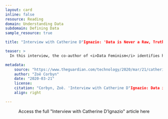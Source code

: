 ```yaml
---
layout: card
inline: false
resource: Reading
domain: Understanding Data
subdomain: Defining Data
sample_resource: true

title: "Interview with Catherine D"Ignazio: 'Data is Never a Raw, Truthful Input – and It is Never Neutral'"

teaser: >
  In this interview, the co-author of <i>Data Feminism</i> identifies how how sexism, racism and other forms of discrimination manifest in data products and emphasizes, among other things, the importance of recognising discrimination in algorithms, understanding how it operates on a technical level, and designing measures to stamp it out.

metadata:
    source: "https://www.theguardian.com/technology/2020/mar/21/catherine-dignazio-data-is-never-a-raw-truthful-input-and-it-is-never-neutral"
    author: "Zoë Corbyn"
    date: "2020-03-21"
    license:
    citation: "Corbyn, Zoë. 'Interview with Catherine D"Ignazio: Data is Never a Raw, Truthful Input – and It is Never Neutral.' The Guardian-U.S. Edition. 21 March 2020. https://www.theguardian.com/technology/2020/mar/21/catherine-dignazio-data-is-never-a-raw-truthful-input-and-it-is-never-neutral. Accessed 6 June 2023."
    align: right

---
```


<link rel="stylesheet" href="https://cdn.jsdelivr.net/npm/@shoelace-style/shoelace@2.5.2/cdn/themes/light.css" />
<script type="module" src="https://cdn.jsdelivr.net/npm/@shoelace-style/shoelace@2.5.2/cdn/shoelace.js" ></script>

<div>
  <center>
  <sl-button-group label="Alignment">
  <sl-button href="https://www.theguardian.com/technology/2020/mar/21/catherine-dignazio-data-is-never-a-raw-truthful-input-and-it-is-never-neutral">Access the full "Interview with Catherine D’Ignazio" article here</sl-button>
  </sl-button-group>
</center>
</div>
